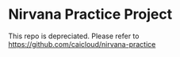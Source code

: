 # Nirvana Practice Project

This repo is depreciated. Please refer to https://github.com/caicloud/nirvana-practice
